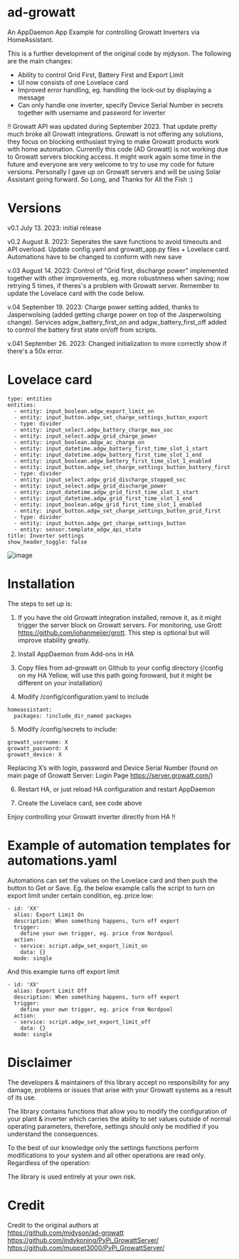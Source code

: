 # ad-growatt

An AppDaemon App Example for controlling Growatt Inverters via HomeAssistant.

This is a further development of the original code by mjdyson. The following are the main changes:
- Ability to control Grid First, Battery First and Export Limit
- UI now consists of one Lovelace card
- Improved error handling, eg. handling the lock-out by displaying a message
- Can only handle one inverter, specify Device Serial Number in secrets together with username and password for inverter

!! Growatt API was updated during September 2023. That update pretty much broke all Growatt integrations. Growatt is not offering any solutions, they focus on blocking enthusiast trying to make Growatt products work with home automation. Currently this code (AD Growatt) is not working due to Growatt servers blocking access. It might work again some time in the future and everyone are very welcome to try to use my code for future versions.
Personally I gave up on Growatt servers and will be using Solar Assistant going forward. So Long, and Thanks for All the Fish :)

# Versions
v0.1 July 13. 2023: initial release

v0.2 August 8. 2023: Seperates the save functions to avoid timeouts and API overload. Update config.yaml and growatt_app.py files + Lovelace card. Automations have to be changed to conform with new save

v.03 August 14. 2023: Control of "Grid first, discharge power" implemented together with other improvements, eg. more robustnness when saving; now retrying 5 times, if theres's a problem with Growatt server. Remember to update the Lovelace card with the code below.

v.04 September 19. 2023: Charge power setting added, thanks to Jasperwolsing (added getting charge power on top of the Jasperwolsing change). Services adgw_battery_first_on and adgw_battery_first_off added to control the battery first state on/off from scripts. 

v.041 September 26. 2023: Changed initialization to more correctly show if there's a 50x error.

# Lovelace card
```
type: entities
entities:
  - entity: input_boolean.adgw_export_limit_on
  - entity: input_button.adgw_set_charge_settings_button_export
  - type: divider
  - entity: input_select.adgw_battery_charge_max_soc
  - entity: input_select.adgw_grid_charge_power
  - entity: input_boolean.adgw_ac_charge_on
  - entity: input_datetime.adgw_battery_first_time_slot_1_start
  - entity: input_datetime.adgw_battery_first_time_slot_1_end
  - entity: input_boolean.adgw_battery_first_time_slot_1_enabled
  - entity: input_button.adgw_set_charge_settings_button_battery_first
  - type: divider
  - entity: input_select.adgw_grid_discharge_stopped_soc
  - entity: input_select.adgw_grid_discharge_power
  - entity: input_datetime.adgw_grid_first_time_slot_1_start
  - entity: input_datetime.adgw_grid_first_time_slot_1_end
  - entity: input_boolean.adgw_grid_first_time_slot_1_enabled
  - entity: input_button.adgw_set_charge_settings_button_grid_first
  - type: divider
  - entity: input_button.adgw_get_charge_settings_button
  - entity: sensor.template_adgw_api_state
title: Inverter settings
show_header_toggle: false
```
![image](https://github.com/KasperHolchKragelund/ad-growatt/assets/127233863/884fef5f-f24a-4b08-b74e-34e9420f763d)

# Installation
The steps to set up is:

1. If you have the old Growatt integration installed, remove it, as it might trigger the server block on Growatt servers. For monitoring, use Grott https://github.com/johanmeijer/grott. This step is optional but will improve stability greatly.

2. Install AppDaemon from Add-ons in HA

3. Copy files from ad-growatt on Github to your config directory (/config on my HA Yellow, will use this path going foroward, but it might be different on your installation)

4. Modify /config/configuration.yaml to include
```
homeassistant:
  packages: !include_dir_named packages
```

5. Modify /config/secrets to include:
```
growatt_username: X
growatt_password: X
growatt_device: X
```
Replacing X’s with login, password and Device Serial Number (found on main page of Growatt Server: Login Page https://server.growatt.com/)

6. Restart HA, or just reload HA configuration and restart AppDaemon

7. Create the Lovelace card, see code above

Enjoy controlling your Growatt inverter directly from HA !!


# Example of automation templates for automations.yaml
Automations can set the values on the Lovelace card and then push the button to Get or Save. Eg. the below example calls the script to turn on export limit under certain condition, eg. price low:
```
- id: 'XX'
  alias: Export Limit On
  description: When something happens, turn off export
  trigger:
    define your own trigger, eg. price from Nordpool
  action:
  - service: script.adgw_set_export_limit_on
    data: {}
  mode: single
```
And this example turns off export limit
```
- id: 'XX'
  alias: Export Limit Off
  description: When something happens, turn off export
  trigger:
    define your own trigger, eg. price from Nordpool
  action:
  - service: script.adgw_set_export_limit_off
    data: {}
  mode: single
```

# Disclaimer

The developers & maintainers of this library accept no responsibility for any damage, problems or issues that arise with your Growatt systems as a result of its use.

The library contains functions that allow you to modify the configuration of your plant & inverter which carries the ability to set values outside of normal operating parameters, therefore, settings should only be modified if you understand the consequences.

To the best of our knowledge only the settings functions perform modifications to your system and all other operations are read only. Regardless of the operation:

The library is used entirely at your own risk.

# Credit

Credit to the original authors at  
https://github.com/mjdyson/ad-growatt
https://github.com/indykoning/PyPi_GrowattServer/
https://github.com/muppet3000/PyPi_GrowattServer/
